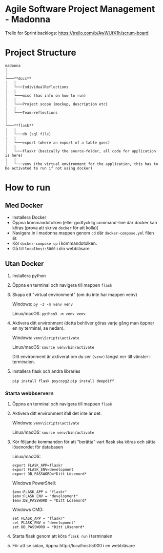 # Agile Software Project Management - Madonna
Trello for Sprint backlogs: https://trello.com/b/AwWUfX1h/scrum-board

# Project Structure
```
madonna
│     
│
└───**docs**
│   │
│   └───IndividualReflections
|   |
│   └───misc (has info on how to run)
|   |
│   └───Project scope (mockup, description etc)
|   |
│   └───Team-reflections
│   
│   
└───**flask**
|   |
│   └───db (sql file)
|   |
│   └───export (where an export of a table goes)
|   |
│   └───flaskr (basically the source-folder, all code for application is here)
|   |
│   └───venv (the virtual environment for the application, this has to be activated to run if not using docker)
```

# How to run

## Med Docker
- Installera Docker
- Öppna kommandotolken (eller godtycklig command-line där docker kan köras (prova att skriva `docker` för att kolla))
- Navigera in i madonna mappen genom `cd` där `docker-compose.yml` filen är.
- Kör `docker-compose up` i kommandotolken. 
- Gå till `localhost:5000` i din webbläsare.

## Utan Docker

1. Installera python

2. Öppna en terminal och navigera till mappen `flask`

3. Skapa ett "virtual environment" (om du inte har mappen venv)

    Windows: `py -3 -m venv venv`

    Linux/macOS: `python3 -m venv venv`

4. Aktivera ditt environment (detta behöver göras varje gång man öppnar en ny terminal, se nedan).

    Windows: `venv\Scripts\activate`

    Linux/macOS: `source venv/bin/activate`

    Ditt environment är aktiverat om du ser `(venv)` längst ner till vänster i terminalen.

5. Installera flask och andra libraries

    `pip install flask psycopg2`
    `pip install deepdiff`

### Starta webbservern

1. Öppna en terminal och navigera till mappen `flask`

2. Aktivera ditt environment ifall det inte är det.

    Windows: `venv\Scripts\activate`

    Linux/macOS: `source venv/bin/activate`

3. Kör följande kommandon för att "berätta" vart flask ska köras och sätta lösenordet för databasen

    Linux/macOS:
    ```
    export FLASK_APP=flaskr
    export FLASK_ENV=development
    export DB_PASSWORD=*Ditt Lösenord*
    ```

    Windows PowerShell:
    ```
    $env:FLASK_APP = "flaskr"
    $env:FLASK_ENV = "development"
    $env:DB_PASSWORD = *Ditt Lösenord*
    ```

    Windows CMD:
    ```
    set FLASK_APP = "flaskr"
    set FLASK_ENV = "development"
    set DB_PASSWORD = *Ditt Lösenord*
    ```
4. Starta flask genom att köra `flask run` i terminalen

5. För att se sidan, öppna http://localhost:5000 i en webbläsare
